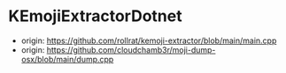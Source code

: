 # KEmojiExtractorDotnet
- origin: https://github.com/rollrat/kemoji-extractor/blob/main/main.cpp
- origin: https://github.com/cloudchamb3r/moji-dump-osx/blob/main/dump.cpp
